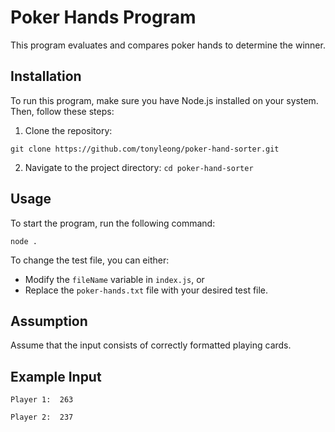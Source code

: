 # Poker Hands Program

This program evaluates and compares poker hands to determine the winner.

## Installation

To run this program, make sure you have Node.js installed on your system. Then, follow these steps:

1. Clone the repository:

```git clone https://github.com/tonyleong/poker-hand-sorter.git```

2. Navigate to the project directory:
```cd poker-hand-sorter```


## Usage

To start the program, run the following command:

```node .```

To change the test file, you can either:
- Modify the `fileName` variable in `index.js`, or
- Replace the `poker-hands.txt` file with your desired test file.

## Assumption

Assume that the input consists of correctly formatted playing cards.

## Example Input
```
Player 1:  263

Player 2:  237
```

